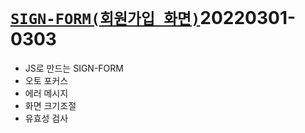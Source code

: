 # [`SIGN-FORM(회원가입 화면)`](https://stupefied-babbage-57920c.netlify.app/ 'Netlify로 이동')20220301-0303

-   JS로 만드는 SIGN-FORM
-   오토 포커스
-   에러 메시지
-   화면 크기조절
-   유효성 검사
